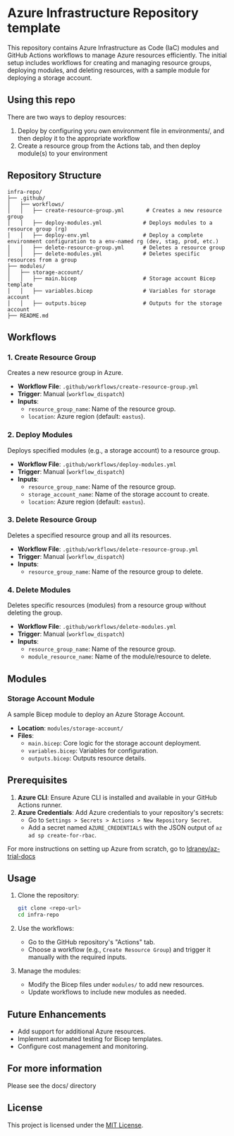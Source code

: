 # Azure Infrastructure Repository template

This repository contains Azure Infrastructure as Code (IaC) modules and GitHub Actions workflows to manage Azure resources efficiently. The initial setup includes workflows for creating and managing resource groups, deploying modules, and deleting resources, with a sample module for deploying a storage account.

## Using this repo

There are two ways to deploy resources:
1. Deploy by configuring yoru own environment file in environments/, and then deploy it to the appropriate workflow
2. Create a resource group from the Actions tab, and then deploy module(s) to your environment

## Repository Structure

```
infra-repo/
├── .github/
│   ├── workflows/
│   │   ├── create-resource-group.yml       # Creates a new resource group
│   │   ├── deploy-modules.yml             # Deploys modules to a resource group (rg)
│   │   ├── deploy-env.yml                 # Deploy a complete environment configuration to a env-named rg (dev, stag, prod, etc.)
│   │   ├── delete-resource-group.yml      # Deletes a resource group
│   │   ├── delete-modules.yml             # Deletes specific resources from a group
├── modules/
│   ├── storage-account/
│   │   ├── main.bicep                     # Storage account Bicep template
│   │   ├── variables.bicep                # Variables for storage account
│   │   ├── outputs.bicep                  # Outputs for the storage account
├── README.md
```

## Workflows

### 1. Create Resource Group
Creates a new resource group in Azure.
- **Workflow File**: `.github/workflows/create-resource-group.yml`
- **Trigger**: Manual (`workflow_dispatch`)
- **Inputs**:
  - `resource_group_name`: Name of the resource group.
  - `location`: Azure region (default: `eastus`).

### 2. Deploy Modules
Deploys specified modules (e.g., a storage account) to a resource group.
- **Workflow File**: `.github/workflows/deploy-modules.yml`
- **Trigger**: Manual (`workflow_dispatch`)
- **Inputs**:
  - `resource_group_name`: Name of the resource group.
  - `storage_account_name`: Name of the storage account to create.
  - `location`: Azure region (default: `eastus`).

### 3. Delete Resource Group
Deletes a specified resource group and all its resources.
- **Workflow File**: `.github/workflows/delete-resource-group.yml`
- **Trigger**: Manual (`workflow_dispatch`)
- **Inputs**:
  - `resource_group_name`: Name of the resource group to delete.

### 4. Delete Modules
Deletes specific resources (modules) from a resource group without deleting the group.
- **Workflow File**: `.github/workflows/delete-modules.yml`
- **Trigger**: Manual (`workflow_dispatch`)
- **Inputs**:
  - `resource_group_name`: Name of the resource group.
  - `module_resource_name`: Name of the module/resource to delete.

## Modules

### Storage Account Module
A sample Bicep module to deploy an Azure Storage Account.
- **Location**: `modules/storage-account/`
- **Files**:
  - `main.bicep`: Core logic for the storage account deployment.
  - `variables.bicep`: Variables for configuration.
  - `outputs.bicep`: Outputs resource details.

## Prerequisites

1. **Azure CLI**: Ensure Azure CLI is installed and available in your GitHub Actions runner.
2. **Azure Credentials**: Add Azure credentials to your repository's secrets:
   - Go to `Settings > Secrets > Actions > New Repository Secret`.
   - Add a secret named `AZURE_CREDENTIALS` with the JSON output of `az ad sp create-for-rbac`.

For more instructions on setting up Azure from scratch, go to [ldraney/az-trial-docs](https://github.com/ldraney/az-trial-docs/tree/master)

## Usage

1. Clone the repository:
   ```bash
   git clone <repo-url>
   cd infra-repo
   ```

2. Use the workflows:
   - Go to the GitHub repository's "Actions" tab.
   - Choose a workflow (e.g., `Create Resource Group`) and trigger it manually with the required inputs.

3. Manage the modules:
   - Modify the Bicep files under `modules/` to add new resources.
   - Update workflows to include new modules as needed.


## Future Enhancements

- Add support for additional Azure resources.
- Implement automated testing for Bicep templates.
- Configure cost management and monitoring.

## For more information
Please see the docs/ directory

## License

This project is licensed under the [MIT License](LICENSE).
